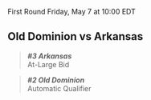 First Round
Friday, May 7 at 10:00 EDT
## Old Dominion vs Arkansas

> ***#3 Arkansas***  
> At-Large Bid

> ***#2 Old Dominion***  
> Automatic Qualifier